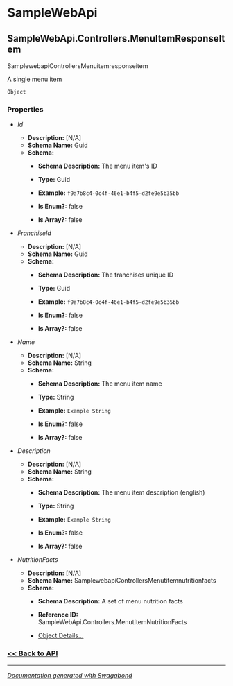 
# SampleWebApi

## SampleWebApi.Controllers.MenuItemResponseItem

SamplewebapiControllersMenuitemresponseitem

A single menu item


`Object`

### Properties


* *Id*
    * **Description:** [N/A]
    * **Schema Name:** Guid
    * **Schema:** 
        * **Schema Description:** The menu item's ID
 
        * **Type:** Guid
        * **Example:** `f9a7b8c4-0c4f-46e1-b4f5-d2fe9e5b35bb`
        * **Is Enum?:** false
        * **Is Array?:** false
    

* *FranchiseId*
    * **Description:** [N/A]
    * **Schema Name:** Guid
    * **Schema:** 
        * **Schema Description:** The franchises unique ID
 
        * **Type:** Guid
        * **Example:** `f9a7b8c4-0c4f-46e1-b4f5-d2fe9e5b35bb`
        * **Is Enum?:** false
        * **Is Array?:** false
    

* *Name*
    * **Description:** [N/A]
    * **Schema Name:** String
    * **Schema:** 
        * **Schema Description:** The menu item name
 
        * **Type:** String
        * **Example:** `Example String`
        * **Is Enum?:** false
        * **Is Array?:** false
    

* *Description*
    * **Description:** [N/A]
    * **Schema Name:** String
    * **Schema:** 
        * **Schema Description:** The menu item description (english)
 
        * **Type:** String
        * **Example:** `Example String`
        * **Is Enum?:** false
        * **Is Array?:** false
    

* *NutritionFacts*
    * **Description:** [N/A]
    * **Schema Name:** SamplewebapiControllersMenutitemnutritionfacts
    * **Schema:** 
        * **Schema Description:** A set of menu nutrition facts
 
        * **Reference ID:** SampleWebApi.Controllers.MenutItemNutritionFacts
        * [Object Details...](../schema/SamplewebapiControllersMenutitemnutritionfacts.md)
    




### [<< Back to API](../SampleWebApi.Readme.md)

*** 

*[Documentation generated with Swagabond](https://github.com/jordanbleu/swagabond)*

